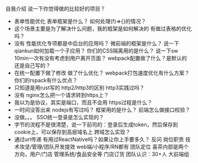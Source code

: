 自我介绍
说一下你觉得做的比较好的项目？
- 表单性能优化
表单框架是什么？
如何处理(f)=>{}的情况？
- 这个场景主要是为了解决什么问题，我的框架是如何解决的
有做过表格的优化吗？
- 没有
性能优化专项都是中后台的应用吗？
微前端的框架是什么？
说一下qiankun如何加载一个子应用？
你们的CSS隔离用的是什么？
说一下sw
10min一次有没有考虑到用户离开页面？
webpack配置做了什么？是默认的还是自己写的？
- 在统一配置下做了修改
做了什么优化？
webpack打包速度优化有什么方案？
你们的rspack有什么优点？
- 只知道是用rust写的
http2/http3的区别
http3实践过吗？
- 没有
nginx怎么把一个请求转到https上？
- 我以为是协议，其实是端口，而且不会用
https过程是什么？
- 一时间没答出来
nodejs有写过吗？
框架用的是什么？
前端怎么做接口校验？
- 没做。。。
SSO统一登录是怎么实现的？
- 字节的流程不是很清楚，说一下前司的：登录后生成token，然后保存到cookie上，可以保存到高层域名上
跨域怎么实现？
- 通过url传递
有用过ReactNative吗？如果让你上手要多久？
反问
岗位职责
技术攻坚/管理/团队开发提效
web端/小程序/RN都有
团队定位
喜茶内部是两个方向，用户/门店
管理系统/食品安全等
门店订货
团队认识：30+人
大前端组
